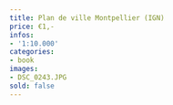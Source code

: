 ```yaml
---
title: Plan de ville Montpellier (IGN)
price: €1,-
infos:  
- '1:10.000'
categories:
- book
images:
- DSC_0243.JPG
sold: false
---
```

